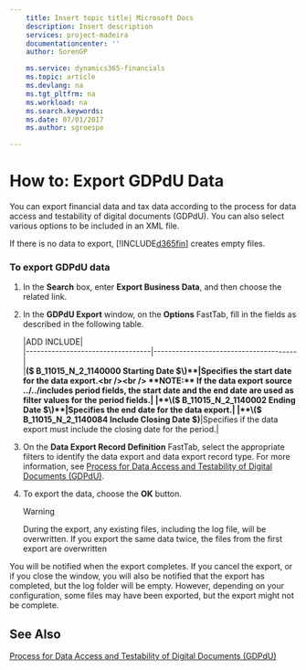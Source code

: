 ```yaml
---
    title: Insert topic title| Microsoft Docs
    description: Insert description
    services: project-madeira
    documentationcenter: ''
    author: SorenGP

    ms.service: dynamics365-financials
    ms.topic: article
    ms.devlang: na
    ms.tgt_pltfrm: na
    ms.workload: na
    ms.search.keywords:
    ms.date: 07/01/2017
    ms.author: sgroespe

---
```

# How to: Export GDPdU Data
You can export financial data and tax data according to the process for data access and testability of digital documents \(GDPdU\). You can also select various options to be included in an XML file.  
  
 If there is no data to export, [!INCLUDE[d365fin](../../includes/d365fin_md.md)] creates empty files.  
  
### To export GDPdU data  
  
1.  In the **Search** box, enter **Export Business Data**, and then choose the related link.  
  
2.  In the **GDPdU Export** window, on the **Options** FastTab, fill in the fields as described in the following table.  
  
    |ADD INCLUDE<!--[!INCLUDE[bp_tableoption](../../includes/bp_tabledescription_md.md)]-->|  
    |----------------------------------|---------------------------------------|  
    |**\($ B\_11015\_N\_2\_1140000 Starting Date $\)**|Specifies the start date for the data export.<br /><br /> **NOTE:** If the data export source ../../includes period fields, the start date and the end date are used as filter values for the period fields.|  
    |**\($ B\_11015\_N\_2\_1140002 Ending Date $\)**|Specifies the end date for the data export.|  
    |**\($ B\_11015\_N\_2\_1140084 Include Closing Date $\)**|Specifies if the data export must include the closing date for the period.|  
  
3.  On the **Data Export Record Definition** FastTab, select the appropriate filters to identify the data export and data export record type. For more information, see [Process for Data Access and Testability of Digital Documents \(GDPdU\)](process-for-data-access-and-testability-of-digital-documents-gdpdu-.md).  
  
4.  To export the data, choose the **OK** button.  
  
    > [!WARNING]  
    >  During the export, any existing files, including the log file, will be overwritten. If you export the same data twice, the files from the first export are overwritten  
  
 You will be notified when the export completes. If you cancel the export, or if you close the window, you will also be notified that the export has completed, but the log folder will be empty. However, depending on your configuration, some files may have been exported, but the export might not be complete.  
  
## See Also  
 [Process for Data Access and Testability of Digital Documents \(GDPdU\)](process-for-data-access-and-testability-of-digital-documents-gdpdu-.md)